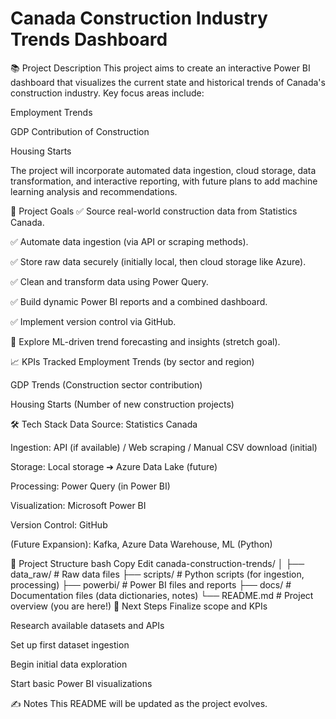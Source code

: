# Canada Construction Industry Trends Dashboard
📚 Project Description
This project aims to create an interactive Power BI dashboard that visualizes the current state and historical trends of Canada's construction industry.
Key focus areas include:

Employment Trends

GDP Contribution of Construction

Housing Starts

The project will incorporate automated data ingestion, cloud storage, data transformation, and interactive reporting, with future plans to add machine learning analysis and recommendations.

🎯 Project Goals
✅ Source real-world construction data from Statistics Canada.

✅ Automate data ingestion (via API or scraping methods).

✅ Store raw data securely (initially local, then cloud storage like Azure).

✅ Clean and transform data using Power Query.

✅ Build dynamic Power BI reports and a combined dashboard.

✅ Implement version control via GitHub.

🚀 Explore ML-driven trend forecasting and insights (stretch goal).

📈 KPIs Tracked
Employment Trends (by sector and region)

GDP Trends (Construction sector contribution)

Housing Starts (Number of new construction projects)

🛠️ Tech Stack
Data Source: Statistics Canada

Ingestion: API (if available) / Web scraping / Manual CSV download (initial)

Storage: Local storage ➔ Azure Data Lake (future)

Processing: Power Query (in Power BI)

Visualization: Microsoft Power BI

Version Control: GitHub

(Future Expansion): Kafka, Azure Data Warehouse, ML (Python)

📂 Project Structure
bash
Copy
Edit
canada-construction-trends/
│
├── data_raw/        # Raw data files
├── scripts/         # Python scripts (for ingestion, processing)
├── powerbi/         # Power BI files and reports
├── docs/            # Documentation files (data dictionaries, notes)
└── README.md        # Project overview (you are here!)
🚀 Next Steps
 Finalize scope and KPIs

 Research available datasets and APIs

 Set up first dataset ingestion

 Begin initial data exploration

 Start basic Power BI visualizations

✍️ Notes
This README will be updated as the project evolves.

